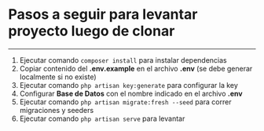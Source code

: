 ﻿# Pasos a seguir para levantar proyecto luego de clonar
---

1. Ejecutar comando `composer install` para instalar dependencias
2. Copiar contenido del **.env.example** en el archivo **.env** (se debe generar localmente si no existe)
3. Ejecutar comando `php artisan key:generate` para configurar la key
4. Configurar **Base de Datos** con el nombre indicado en el archivo **.env**
5. Ejecutar comando `php artisan migrate:fresh --seed` para correr migraciones y seeders
6. Ejecutar comando `php artisan serve` para levantar


